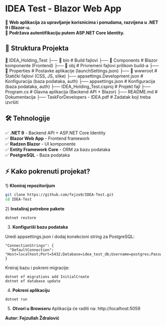 ﻿# IDEA Test - Blazor Web App

🚀 **Web aplikacija za upravljanje korisnicima i ponudama, razvijena u .NET 9 i Blazor-u.**  
🔐 **Podržava autentifikaciju putem ASP.NET Core Identity.**  

## 📂 Struktura Projekta

📂 IDEA_Holding_Test
 ├── 📂 bin							 # Build fajlovi
 ├── 📂 Components					 # Blazor komponente (Frontend)
 ├── 📂 obj							 # Privremeni fajlovi prilikom build-a
 ├── 📂 Properties					 # Postavke aplikacije (launchSettings.json)
 ├── 📂 wwwroot						 # Statički fajlovi (CSS, JS, slike)
 ├── appsettings.Development.json    # Konfiguracija (baza podataka, auth)
 ├── appsettings.json				 # Konfiguracija (baza podataka, auth)
 ├── IDEA_Holding_Test.csproj		 # Projekt fajl
 ├── Program.cs						 # Glavna aplikacija (Backend API + Blazor)
 ├── README.md						 # Dokumentacija
 ├── TaskForDevelopers - IDEA.pdf    # Zadatak koji treba izvršiti
 
## 🛠 **Tehnologije**
✅ **.NET 9** - Backend API + ASP.NET Core Identity  
✅ **Blazor Web App** - Frontend framework  
✅ **Radzen Blazor** - UI komponente  
✅ **Entity Framework Core** - ORM za bazu podataka  
✅ **PostgreSQL** - Baza podataka  

## ⚡ **Kako pokrenuti projekat?**

1️) **Kloniraj repozitorijum**  
   ```sh
   git clone https://github.com/fejzo9/IDEA-Test.git
   cd IDEA-Test
   ```
2️) **Instaliraj potrebne pakete**
```
dotnet restore
```

3) **Konfiguriši bazu podataka**

Uredi appsettings.json i dodaj konekcioni string za PostgreSQL:
```
"ConnectionStrings": {
  "DefaultConnection": "Host=localhost;Port=5432;Database=idea_test_db;Username=postgres;Password=yourpassword"
}
```
Kreiraj bazu i pokreni migracije:
```
dotnet ef migrations add InitialCreate
dotnet ef database update
```

4) **Pokreni aplikaciju**
```
dotnet run
```

5) **Otvori u Browseru**
Aplikacija će raditi na: http://localhost:5059

**Autor: Fejzullah Ždralović**
